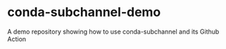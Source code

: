 # conda-subchannel-demo
A demo repository showing how to use conda-subchannel and its Github Action
